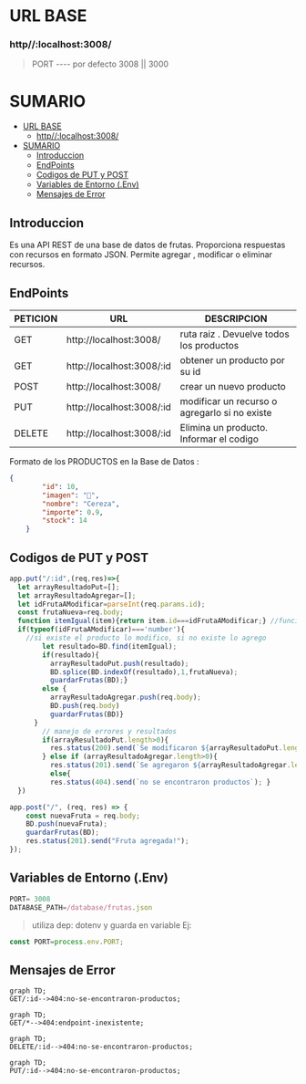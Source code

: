 
<!-- La misma, deberá incluir los siguientes puntos:
1. Construir una introducción al proyecto backend de frutas:
a. debes detallar al inicio de la documentación la URL base http://localhost:3008/api/v1/
b. deberás crear un ejemplo de uso de cada uno de los métodos GET - POST - PUT - DELETE
c. incluye un ejemplo de código del cuerpo del mensaje para los métodos POST - PUT
d. no incluyas el método PATCH si es que lo construiste oportunamente
e. incluye un ejemplo del archivo .env para explicar cómo definir la conexión a MongoDB
f. no es necesario incluir el nivel de seguridad de la API vía JWT
1. debes integrar en la creación de esta documentación:
a. títulos y subtítulos, más formateo estándar de párrafos con Markdown
b. integrar un sumario en el encabezado del documento Markdown
c. una tabla general que represente los endpoint a utilizar y la ruta base de cada uno
d. utilizar el formato código, para representar los bloques de código de ejemplo
e. al menos un gráfico construído con Markdown, en la sección que consideres apropiada
1. postear todo en Github de forma pública. Compartir el link de acceso a tu trabajo práctico.  -->

# URL BASE
### http//:localhost:3008/
> PORT ----  por defecto 3008 || 3000


# SUMARIO

- [URL BASE](#url-base)
    - [http//:localhost:3008/](#httplocalhost3008)
- [SUMARIO](#sumario)
  - [Introduccion](#introduccion)
  - [EndPoints](#endpoints)
  - [Codigos de PUT y POST](#codigos-de-put-y-post)
  - [Variables de Entorno (.Env)](#variables-de-entorno-env)
  - [Mensajes de Error](#mensajes-de-error)


## Introduccion

Es una API REST de una base de datos de frutas. Proporciona respuestas con recursos en formato JSON. Permite agregar , modificar o eliminar recursos. 

## EndPoints

|PETICION |URL |DESCRIPCION|
--- | --- | ---|
|GET|http://localhost:3008/|ruta raiz . Devuelve todos los productos|
|GET|http://localhost:3008/:id|obtener un producto por su id|
|POST|http://localhost:3008/|crear un nuevo producto|
|PUT|http://localhost:3008/:id|modificar un recurso o agregarlo si no existe
|DELETE|http://localhost:3008/:id|Elimina un producto. Informar el codigo|


Formato de los PRODUCTOS en la Base de Datos :

```json
{
        "id": 10,
        "imagen": "🍒",
        "nombre": "Cereza",
        "importe": 0.9,
        "stock": 14
    }
```


## Codigos de PUT y POST
```javascript
app.put("/:id",(req,res)=>{
  let arrayResultadoPut=[];
  let arrayResultadoAgregar=[];
  let idFrutaAModificar=parseInt(req.params.id); 
  const frutaNueva=req.body;
  function itemIgual(item){return item.id===idFrutaAModificar;} //funcion accesoria para callback
  if(typeof(idFrutaAModificar)==='number'){
    //si existe el producto lo modifico, si no existe lo agrego    
        let resultado=BD.find(itemIgual);
        if(resultado){
          arrayResultadoPut.push(resultado);
          BD.splice(BD.indexOf(resultado),1,frutaNueva);
          guardarFrutas(BD);} 
        else {
          arrayResultadoAgregar.push(req.body);
          BD.push(req.body)
          guardarFrutas(BD)}
      }
        // manejo de errores y resultados
        if(arrayResultadoPut.length>0){
          res.status(200).send(`Se modificaron ${arrayResultadoPut.length} productos con ID ${idFrutaAModificar}`);      
        } else if (arrayResultadoAgregar.length>0){
          res.status(201).send(`Se agregaron ${arrayResultadoAgregar.length} productos con ID ${idFrutaAModificar}`);}
          else{      
          res.status(404).send(`no se encontraron productos`); }    
  })
```

```javascript
app.post("/", (req, res) => {
    const nuevaFruta = req.body;
    BD.push(nuevaFruta);
    guardarFrutas(BD);
    res.status(201).send("Fruta agregada!");
});
```

## Variables de Entorno (.Env)

```javascript
PORT= 3008
DATABASE_PATH=/database/frutas.json
```

>utiliza dep: dotenv y guarda en variable Ej: 
```javascript
const PORT=process.env.PORT;
```

## Mensajes de Error



```mermaid
graph TD;
GET/:id-->404:no-se-encontraron-productos;
```

```mermaid
graph TD;
GET/*-->404:endpoint-inexistente;
```

```mermaid
graph TD;
DELETE/:id-->404:no-se-encontraron-productos;
```

```mermaid
graph TD;
PUT/:id-->404:no-se-encontraron-productos;
```



